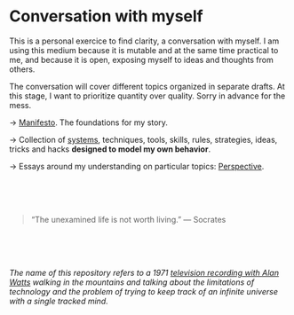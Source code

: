 # Conversation with myself

This is a personal exercice to find clarity, a conversation with myself. I am using this medium because it is mutable and at the same time practical to me, and because it is open, exposing myself to ideas and thoughts from others. 

The conversation will cover different topics organized in separate drafts. At this stage, I want to prioritize quantity over quality. Sorry in advance for the mess.

→ [Manifesto](manifesto.md). The foundations for my story.

→ Collection of [systems](systems.md), techniques, tools, skills, rules, strategies, ideas, tricks and hacks **designed to model my own behavior**.

→ Essays around my understanding on particular topics: [Perspective](perspective.md).

<br><br><br>

> “The unexamined life is not worth living.” — Socrates

<br><br><br>

*The name of this repository refers to a 1971 [television recording with Alan Watts](https://www.youtube.com/watch?v=8aufuwMiKmE) walking in the mountains and talking about the limitations of technology and the problem of trying to keep track of an infinite universe with a single tracked mind.*